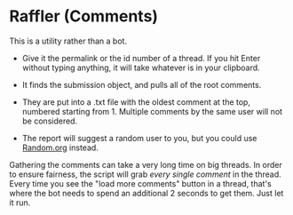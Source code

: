 Raffler (Comments)
==========

This is a utility rather than a bot. 

- Give it the permalink or the id number of a thread. If you hit Enter without typing anything, it will take whatever is in your clipboard.

- It finds the submission object, and pulls all of the root comments. 

- They are put into a .txt file with the oldest comment at the top, numbered starting from 1. Multiple comments by the same user will not be considered. 

- The report will suggest a random user to you, but you could use [Random.org](http://random.org) instead.

Gathering the comments can take a very long time on big threads. In order to ensure fairness, the script will grab *every single comment* in the thread. Every time you see the "load more comments" button in a thread, that's where the bot needs to spend an additional 2 seconds to get them. Just let it run.
